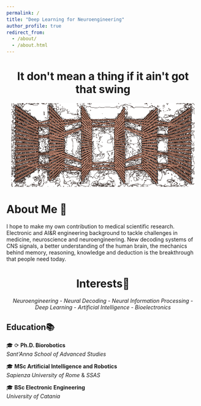 ```yaml
---
permalink: /
title: "Deep Learning for Neuroengineering"
author_profile: true
redirect_from: 
  - /about/
  - /about.html
---
```


<div align="center">

It don't mean a thing if it ain't got that swing
===

<p align="center">
<img src="dlcover.png" width="95%">
</p>

</div>

About Me 🧠
======
I hope to make my own contribution to medical scientific research. Electronic and AI&R engineering background to tackle challenges in medicine, neuroscience and neuroengineering. New decoding systems of CNS signals, a better understanding of the human brain, the mechanics behind memory, reasoning, knowledge and deduction is the breakthrough that people need today.

<div align="center">
  
Interests🧐
======
*Neuroengineering* - *Neural Decoding* - *Neural Information Processing* - *Deep Learning* - *Artificial Intelligence* - *Bioelectronics*

</div>

Education📚
------
🎓  ⟳   **Ph.D. Biorobotics**<br> *Sant'Anna School of Advanced Studies*

🎓 **MSc Artificial Intelligence and Robotics**<br> *Sapienza University of Rome* & *SSAS*

🎓 **BSc Electronic Engineering**<br> *University of Catania*
